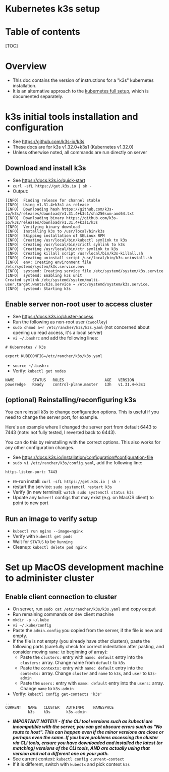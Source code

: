 # Kubernetes k3s setup

# Table of contents

[TOC]

# Overview

- This doc contains the version of instructions for a "k3s" kubernetes installation.
- It is an alternative approach to the [kubernetes full setup](./kubernetes_full_setup.md), which is documented separately.

# k3s initial tools installation and configuration

- See https://github.com/k3s-io/k3s
- These docs are for k3s v1.32.0+k3s1 (Kubernetes v1.32.0)
- Unless otherwise noted, all commands are run directly on server

## Download and install k3s

- See https://docs.k3s.io/quick-start
- `curl -sfL https://get.k3s.io | sh -`
- Output:
```
[INFO]  Finding release for channel stable
[INFO]  Using v1.31.4+k3s1 as release
[INFO]  Downloading hash https://github.com/k3s-io/k3s/releases/download/v1.31.4+k3s1/sha256sum-amd64.txt
[INFO]  Downloading binary https://github.com/k3s-io/k3s/releases/download/v1.31.4+k3s1/k3s
[INFO]  Verifying binary download
[INFO]  Installing k3s to /usr/local/bin/k3s
[INFO]  Skipping installation of SELinux RPM
[INFO]  Creating /usr/local/bin/kubectl symlink to k3s
[INFO]  Creating /usr/local/bin/crictl symlink to k3s
[INFO]  Creating /usr/local/bin/ctr symlink to k3s
[INFO]  Creating killall script /usr/local/bin/k3s-killall.sh
[INFO]  Creating uninstall script /usr/local/bin/k3s-uninstall.sh
[INFO]  env: Creating environment file /etc/systemd/system/k3s.service.env
[INFO]  systemd: Creating service file /etc/systemd/system/k3s.service
[INFO]  systemd: Enabling k3s unit
Created symlink /etc/systemd/system/multi-user.target.wants/k3s.service → /etc/systemd/system/k3s.service.
[INFO]  systemd: Starting k3s
```

## Enable server non-root user to access cluster

- See https://docs.k3s.io/cluster-access
- Run the following as non-root user (`cwoolley`)
- `sudo chmod a+r /etc/rancher/k3s/k3s.yaml` (not concerned about opening up read access, it's a local server)
- `vi ~/.bashrc` and add the following lines:
```
# Kubernetes / k3s

export KUBECONFIG=/etc/rancher/k3s/k3s.yaml
```
- `source ~/.bashrc`
- Verify: `kubectl get nodes`
```
NAME        STATUS   ROLES                  AGE   VERSION
poweredge   Ready    control-plane,master   13h   v1.31.4+k3s1
```

## (optional) Reinstalling/reconfiguring k3s


You can reinstall k3s to change configuration options. This is useful if you need to change the server port, for example.

Here's an example where I changed the server port from default 6443 to 7443 (note: not fully tested, I reverted back to 6443).

You can do this by reinstalling with the correct options. This also works for any other configuration changes.

- See https://docs.k3s.io/installation/configuration#configuration-file
- `sudo vi /etc/rancher/k3s/config.yaml`, add the following line:
```
https-listen-port: 7443
```
- re-run install: `curl -sfL https://get.k3s.io | sh -`
- restart the service: `sudo systemctl restart k3s`
- Verify (in new terminal): `watch sudo systemctl status k3s`
- Update any `kubectl` configs that may exist (e.g. on MacOS client) to point to new port

## Run an image to verify setup

- `kubectl run nginx --image=nginx`
- Verify with `kubectl get pods`
- Wait for `STATUS` to be `Running`
- Cleanup: `kubectl delete pod nginx`

# Set up MacOS development machine to administer cluster

## Enable client connection to cluster

- On server, run `sudo cat /etc/rancher/k3s/k3s.yaml` and copy output
- Run remaining commands on dev client machine
- `mkdir -p ~/.kube`
- `vi ~/.kube/config`
- Paste the `admin.config` you copied from the server, if the file is new and empty.
- If the file is not empty (you already have other clusters), paste the following parts (carefully check for correct indentation after pasting, and consider moving `name:` to beginning of array):
    - Paste the `clusters:` entry with `name: default` entry into the `clusters:` array. Change name from `default` to `k3s`
    - Paste the `contexts:` entry with `name: default` entry into the `contexts:` array. Change `cluster` and `name` to `k3s`, and `user` to `k3s-admin`
    - Paste the `users:` entry with `name: default` entry into the `users:` array. Change `name` to `k3s-admin`
- Verify: `kubectl config get-contexts 'k3s'`
```
...
CURRENT   NAME   CLUSTER   AUTHINFO    NAMESPACE
          k3s    k3s       k3s-admin
```
  - **_IMPORTANT NOTE!!! - If the CLI tool versions such as kubectl are incompatible with the server, you can get obscure errors such as "No route to host".
    This can happen even if the minor versions are close or perhaps even the same. If you have problems accessing the cluster via CLI tools, ensure you have
    downloaded and installed the latest (or matching) versions of the CLI tools, AND are actually using that version and not a different one on your path._**
- See current context: `kubectl config current-context`
- If it is different, switch with `kubectx` and pick context `k3s`
